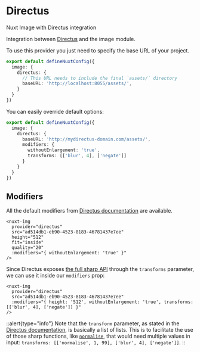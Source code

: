 # Directus

Nuxt Image with Directus integration

Integration between [Directus](https://directus.io/) and the image module.

To use this provider you just need to specify the base URL of your project.

```ts [nuxt.config.ts]
export default defineNuxtConfig({
  image: {
    directus: {
      // This URL needs to include the final `assets/` directory
      baseURL: 'http://localhost:8055/assets/',
    }
  }
})
```

You can easily override default options:

```ts [nuxt.config.ts]
export default defineNuxtConfig({
  image: {
    directus: {
      baseURL: 'http://mydirectus-domain.com/assets/',
      modifiers: {
        withoutEnlargement: 'true',
        transforms: [['blur', 4], ['negate']]
      }
    }
  }
})
```

## Modifiers
All the default modifiers from [Directus documentation](https://docs.directus.io/reference/files.html#requesting-a-thumbnail) are available.

```vue
<nuxt-img
  provider="directus"
  src="ad514db1-eb90-4523-8183-46781437e7ee"
  height="512"
  fit="inside"
  quality="20"
  :modifiers="{ withoutEnlargement: 'true' }"
/>
```

Since Directus exposes [the full sharp API](https://sharp.pixelplumbing.com/api-operation) through the `transforms` parameter, we can use it inside our `modifiers` prop:

```vue
<nuxt-img
  provider="directus"
  src="ad514db1-eb90-4523-8183-46781437e7ee"
  :modifiers="{ height: '512', withoutEnlargement: 'true', transforms: [['blur', 4], ['negate']] }"
/>
```

::alert{type="info"}
Note that the `transform` parameter, as stated in the [Directus documentation](https://docs.directus.io/reference/files.html#advanced-transformations), is basically a list of lists. This is to facilitate the use of those sharp functions, like [`normalise`](https://sharp.pixelplumbing.com/api-operation#normalise), that would need multiple values in input: `transforms: [['normalise', 1, 99], ['blur', 4], ['negate']]`.
::
